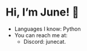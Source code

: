 # Hi, I’m June! 🌙
- Languages I know: Python
- You can reach me at:
  - Discord: junecat.
 
<!---
june550/june550 is a ✨ special ✨ repository because its `README.md` (this file) appears on your GitHub profile.
You can click the Preview link to take a look at your changes.
--->
